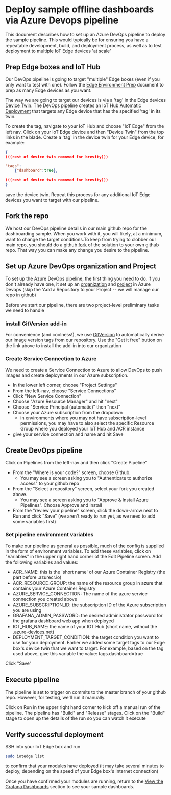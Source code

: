 # Deploy sample offline dashboards via Azure Devops pipeline

This document describes how to set up an Azure DevOps pipeline to deploy the sample pipeline. This would typically be for ensuring you have a repeatable development, build, and deployment process, as well as to test deployment to multiple IoT Edge devices 'at scale'

## Prep Edge boxes and IoT Hub

Our DevOps pipeline is going to target "multiple" Edge boxes (even if you only want to test with one).  Follow the [Edge Environment Prep](/docs/edge-environment-prep.md) document to prep as many Edge devices as you want.

The way we are going to target our devices is via a 'tag' in the Edge devices [Device Twin](https://docs.microsoft.com/en-us/azure/iot-hub/iot-hub-devguide-device-twins#device-twins). The DevOps pipeline creates an IoT Hub [Automatic Deployment](https://docs.microsoft.com/en-us/azure/iot-hub/iot-hub-automatic-device-management) that targets any Edge device that has the specified 'tag' in its twin.  

To create the tag, navigate to your IoT Hub and choose "IoT Edge" from the left nav. Click on your IoT Edge device and then "Device Twin" from the top links in the blade. Create a 'tag' in the device twin for your Edge device, for example:

```json
{
(((rest of device twin removed for brevity)))

"tags":
    {"dashboard":true},

(((rest of device twin removed for brevity)))
}
```

save the device twin. Repeat this process for any additional IoT Edge devices you want to target with our pipeline.

## Fork the repo

We host our DevOps pipeline details in our main github repo for the dashboarding sample. When you work with it, you will likely, at a minimum, want to change the target conditions.To keep from trying to clobber our main repo, you should do a github [fork](https://help.github.com/en/github/getting-started-with-github/fork-a-repo) of the solution to your own github repo.  That way you can make any change you desire to the pipeline.

## Set up Azure DevOps organization and Project

To set up the Azure DevOps pipeline, the first thing you need to do, if you don't already have one, it set up an [organization](https://docs.microsoft.com/en-us/azure/devops/organizations/accounts/create-organization?view=azure-devops) and [project](https://docs.microsoft.com/en-us/azure/devops/organizations/projects/create-project?view=azure-devops&tabs=preview-page) in Azure Devops  (skip the 'Add a Repository to your Project -- we will manage our repo in github)

Before we start our pipeline, there are two project-level preliminary tasks we need to handle

### install GitVersion add-in

For convenience (and coolness!), we use [GitVersion](https://marketplace.visualstudio.com/items?itemName=gittools.usegitversion) to automatically derive our image version tags from our repository.  Use the "Get it free" button on the link above to install the add-in into our organization

### Create Service Connection to Azure

We need to create a Service Connection to Azure to allow DevOps to push images and create deployments in our Azure subscription.

- In the lower left corner, choose "Project Settings"
- From the left-nav, choose "Service Connections"
- Click "New Service Connection"
- Choose "Azure Resource Manager" and hit "next"
- Choose "Service Principal (automatic)" then "next"
- Choose your Azure subscription from the dropdown
  - in environments where you may not have subscription-level permissions, you may have to also select the specific Resource Group where you deployed your IoT Hub and ACR instance
- give your service connection and name and hit Save

## Create DevOps pipeline

Click on Pipelines from the left-nav and then click "Create Pipeline"

- From the "Where is your code?" screen, choose Github.  
  - You may see a screen asking you to "Authenticate to authorize access" to your github repo
- From the "Select a repository" screen, select your fork you created above.
  - You may see a screen asking you to "Approve & Install Azure Pipelines".  Choose Approve and Install
- From the "review your pipeline" screen, click the down-arrow next to Run and click "Save"  (we aren't ready to run yet, as we need to add some variables first)

### Set pipeline environment variables

To make our pipeline as general as possible, much of the config is supplied in the form of environment variables.  To add these variables, click on "Variables" in the upper right hand corner of the Edit Pipeline screen. Add the following variables and values:

- ACR_NAME:  this is the 'short name' of our Azure Container Registry (the part before .azurecr.io)
- ACR_RESOURCE_GROUP:  the name of the resource group in azure that contains your Azure Container Registry
- AZURE_SERVICE_CONNECTION:  The name of the azure service connection you created above
- AZURE_SUBSCRIPTION_ID:  the subscription ID of the Azure subscription you are using
- GRAFANA_ADMIN_PASSWORD:  the desired administrator password for the grafana dashboard web app when deployed
- IOT_HUB_NAME:  the name of your IOT Hub  (short name, without the .azure-devices.net)
- DEPLOYMENT_TARGET_CONDITION:  the target condition you want to use for your deployment. Earlier we added some target tags to our Edge box's device twin that we want to target.  For example, based on the tag used above, give this variable the value: tags.dashboard=true

Click "Save"

## Execute pipeline

The pipeline is set to trigger on commits to the master branch of your github repo. However, for testing, we'll run it manually.

Click on Run in the upper right hand corner to kick off a manual run of the pipeline. The pipeline has "Build" and "Release" stages.  Click on the "Build" stage to open up the details of the run so you can watch it execute

## Verify successful deployment

SSH into your IoT Edge box and run

```bash
sudo iotedge list
```

to confirm that your modules have deployed (it may take several minutes to deploy, depending on the speed of your Edge box's Internet connection)

Once you have confirmed your modules are running, return to the [View the Grafana Dashboards](/docs/dashboarding-sample.md#view-the-grafana-dashboard) section to see your sample dashboards.
